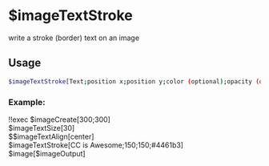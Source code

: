 # $imageTextStroke

write a stroke (border) text on an image

## Usage

```bash
$imageTextStroke[Text;position x;position y;color (optional);opacity (optional)]
```

### Example:
<discord-messages>
          <discord-message :bot="false" role-color="#ffcc9a" author="Member">
        !!exec $imageCreate[300;300]<br>$imageTextSize[30]<br>$$imageTextAlign[center]<br>$imageTextStroke[CC is Awesome;150;150;#4461b3]<br>$image[$imageOutput]<br><br>
          </discord-message>
          <discord-message :bot="true" role-color="#0099ff" author="Custom Command" avatar="https://media.discordapp.net/avatars/725721249652670555/781224f90c3b841ba5b40678e032f74a.webp">
            <discord-embed slot="embeds" image="https://i.imgur.com/FVSYuIV.png">
            </discord-embed>
        </discord-message>
</discord-messages>